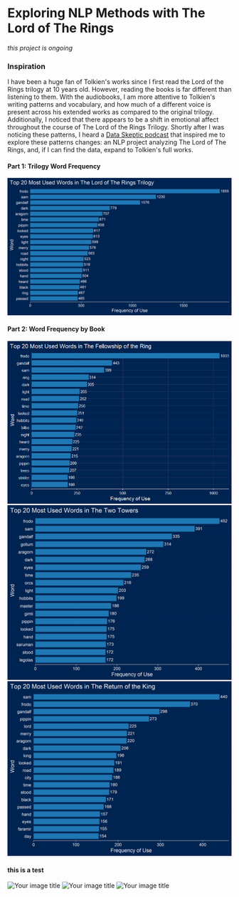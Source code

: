 # Exploring NLP Methods with The Lord of The Rings
*this project is ongoing*
### Inspiration
I have been a huge fan of Tolkien's works since I first read the Lord of the Rings trilogy at 10 years old. However, reading the books is far different than listening to them. With the audiobooks, I am more attentive to Tolkien's writing patterns and vocabulary, and how much of a different voice is present across his extended works as compared to the original trilogy. Additionally, I noticed that there appears to be a shift in emotional affect throughout the course of The Lord of the Rings Trilogy. Shortly after I was noticing these patterns, I heard a [Data Skeptic podcast](https://dataskeptic.com/blog/episodes/2019/text-mining-in-r) that inspired me to explore these patterns changes: an NLP project analyzing The Lord of The Rings, and, if I can find the data, expand to Tolkien's full works. 
#### Part 1:  Trilogy Word Frequency
![A graph of the most used words in The Lords of The Rings Trilogy](Graphs/Top20LOTRWords.png)

#### Part 2:  Word Frequency by Book
![A graph of the most used words in each book of The Fellowship of the Ring](Graphs/Top20FellowshipWords_updated.png)
![A graph of the most used words in each book of The Two Towers](Graphs/Top20TowersWords.png)
![A graph of the most used words in each book of The Return of the King](Graphs/Top20KingWords.png)

#### this is a test
<img src="https://github.com/jtoepp/NLP-Project/blob/master/Graphs/Top20FellowshipWords_updated.png" alt="Your image title" width="250"/>
<img src="https://github.com/jtoepp/NLP-Project/blob/master/Graphs/Top20TowersWords.png" alt="Your image title" width="250"/>
<img src="https://github.com/jtoepp/NLP-Project/blob/master/Graphs/Top20KingWords.png" alt="Your image title" width="250"/>

 
 

